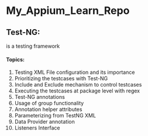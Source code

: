 # My_Appium_Learn_Repo

## Test-NG:
   is a testing framework

<h4> Topics: </h4>
   <ol>
   		<li>Testing XML File configuration and its importance </li>
   		<li>Prioritizing the testcases with Test-NG </li>
   		<li>Include and Exclude mechanism to control testcases </li>
   		<li>Executing the testcases at package level with regex </li>
   		<li>Test-NG annotations </li>
   		<li>Usage of group functionality </li>
   		<li>Annotation helper attributes </li>
   		<li>Parameterizing from TestNG XML </li>
   		<li>Data Provider annotation </li>
   		<li>Listeners Interface </li>
   </ol>